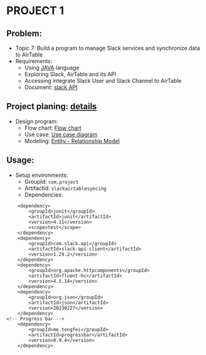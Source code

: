 # PROJECT 1
## Problem:
* Topic 7: Build a program to manage Slack services and synchronize data to AirTable
* Requirements:
	* Using [JAVA](https://en.wikipedia.org/wiki/Java_(programming_language)) language
	* Exploring Slack, AirTable and its API
	* Accessing integrate Slack User and Slack Channel to AirTable
	* Document: [slack API](https://api.slack.com/methods)


## Project planing: [details](./Figure/Project%20plan%20Topic%207%20-%20Group%2012.pdf)
* Design program:
	* Flow chart: [Flow chart](./Figure/flow_chart.png)
	* Use case: [Use case diagram](./Figure/use_case.png)
	* Modeling: [Entity - Relationship Model](./Figure/model.png)

## Usage:
* Setup environments:
	* GroupId: ```com.project```
	* ArtifactId: ```slackairtablesyncing```
	* Dependencies:
```
	<dependency>
		<groupId>junit</groupId>
		<artifactId>junit</artifactId>
		<version>4.11</version>
		<scope>test</scope>
	</dependency>
	<dependency>
		<groupId>com.slack.api</groupId>
		<artifactId>slack-api-client</artifactId>
		<version>1.29.2</version>
	</dependency>
	<dependency>
		<groupId>org.apache.httpcomponents</groupId>
		<artifactId>fluent-hc</artifactId>
		<version>4.5.14</version>
	</dependency>
	<dependency>
		<groupId>org.json</groupId>
		<artifactId>json</artifactId>
		<version>20230227</version>
	</dependency>
<!-- Progress bar -->
	<dependency>
		<groupId>me.tongfei</groupId>
		<artifactId>progressbar</artifactId>
		<version>0.9.4</version>
	</dependency>
```